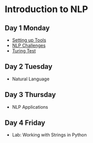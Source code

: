 # Introduction to NLP

## Day 1 Monday

- [Setting up Tools](tools.md)
- [NLP Challenges](challenges.md)
- [Turing Test](turing.md)

## Day 2 Tuesday

- Natural Language 

## Day 3 Thursday

- NLP Applications 

## Day 4 Friday

- Lab: Working with Strings in Python